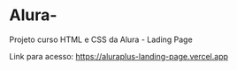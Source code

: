 # Alura-
Projeto curso HTML e CSS da Alura - Lading Page

Link para acesso: https://aluraplus-landing-page.vercel.app
